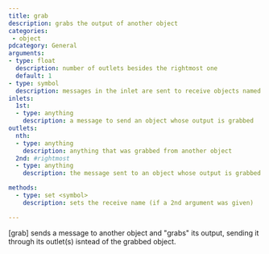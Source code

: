 ```yaml
---
title: grab
description: grabs the output of another object
categories:
 - object
pdcategory: General
arguments:
- type: float
  description: number of outlets besides the rightmost one
  default: 1
- type: symbol
  description: messages in the inlet are sent to receive objects named by this symbol. In this case, there's no rightmost outlet
inlets:
  1st:
  - type: anything
    description: a message to send an object whose output is grabbed
outlets:
  nth:
  - type: anything
    description: anything that was grabbed from another object
  2nd: #rightmost
  - type: anything
    description: the message sent to an object whose output is grabbed

methods:
  - type: set <symbol>
    description: sets the receive name (if a 2nd argument was given)

---
```


[grab] sends a message to another object and "grabs" its output, sending it through its outlet(s) isntead of the grabbed object.

